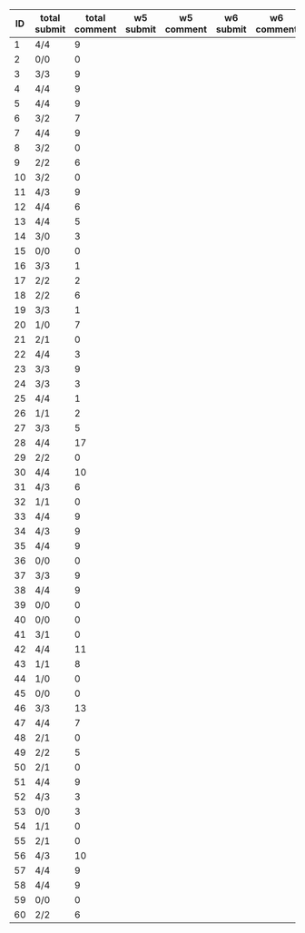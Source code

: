 |   ID | total submit   |   total comment | w5 submit   | w5 comment   | w6 submit   | w6 comment   | w7 submit   | w7 comment   | w8 submit   | w8 comment   |
|------|----------------|-----------------|-------------|--------------|-------------|--------------|-------------|--------------|-------------|--------------|
|    1 | 4/4            |               9 |             |              |             |              |             |              |             |              |
|    2 | 0/0            |               0 |             |              |             |              |             |              |             |              |
|    3 | 3/3            |               9 |             |              |             |              |             |              |             |              |
|    4 | 4/4            |               9 |             |              |             |              |             |              |             |              |
|    5 | 4/4            |               9 |             |              |             |              |             |              |             |              |
|    6 | 3/2            |               7 |             |              |             |              |             |              |             |              |
|    7 | 4/4            |               9 |             |              |             |              |             |              |             |              |
|    8 | 3/2            |               0 |             |              |             |              |             |              |             |              |
|    9 | 2/2            |               6 |             |              |             |              |             |              |             |              |
|   10 | 3/2            |               0 |             |              |             |              |             |              |             |              |
|   11 | 4/3            |               9 |             |              |             |              |             |              |             |              |
|   12 | 4/4            |               6 |             |              |             |              |             |              |             |              |
|   13 | 4/4            |               5 |             |              |             |              |             |              |             |              |
|   14 | 3/0            |               3 |             |              |             |              |             |              |             |              |
|   15 | 0/0            |               0 |             |              |             |              |             |              |             |              |
|   16 | 3/3            |               1 |             |              |             |              |             |              |             |              |
|   17 | 2/2            |               2 |             |              |             |              |             |              |             |              |
|   18 | 2/2            |               6 |             |              |             |              |             |              |             |              |
|   19 | 3/3            |               1 |             |              |             |              |             |              |             |              |
|   20 | 1/0            |               7 |             |              |             |              |             |              |             |              |
|   21 | 2/1            |               0 |             |              |             |              |             |              |             |              |
|   22 | 4/4            |               3 |             |              |             |              |             |              |             |              |
|   23 | 3/3            |               9 |             |              |             |              |             |              |             |              |
|   24 | 3/3            |               3 |             |              |             |              |             |              |             |              |
|   25 | 4/4            |               1 |             |              |             |              |             |              |             |              |
|   26 | 1/1            |               2 |             |              |             |              |             |              |             |              |
|   27 | 3/3            |               5 |             |              |             |              |             |              |             |              |
|   28 | 4/4            |              17 |             |              |             |              |             |              |             |              |
|   29 | 2/2            |               0 |             |              |             |              |             |              |             |              |
|   30 | 4/4            |              10 |             |              |             |              |             |              |             |              |
|   31 | 4/3            |               6 |             |              |             |              |             |              |             |              |
|   32 | 1/1            |               0 |             |              |             |              |             |              |             |              |
|   33 | 4/4            |               9 |             |              |             |              |             |              |             |              |
|   34 | 4/3            |               9 |             |              |             |              |             |              |             |              |
|   35 | 4/4            |               9 |             |              |             |              |             |              |             |              |
|   36 | 0/0            |               0 |             |              |             |              |             |              |             |              |
|   37 | 3/3            |               9 |             |              |             |              |             |              |             |              |
|   38 | 4/4            |               9 |             |              |             |              |             |              |             |              |
|   39 | 0/0            |               0 |             |              |             |              |             |              |             |              |
|   40 | 0/0            |               0 |             |              |             |              |             |              |             |              |
|   41 | 3/1            |               0 |             |              |             |              |             |              |             |              |
|   42 | 4/4            |              11 |             |              |             |              |             |              |             |              |
|   43 | 1/1            |               8 |             |              |             |              |             |              |             |              |
|   44 | 1/0            |               0 |             |              |             |              |             |              |             |              |
|   45 | 0/0            |               0 |             |              |             |              |             |              |             |              |
|   46 | 3/3            |              13 |             |              |             |              |             |              |             |              |
|   47 | 4/4            |               7 |             |              |             |              |             |              |             |              |
|   48 | 2/1            |               0 |             |              |             |              |             |              |             |              |
|   49 | 2/2            |               5 |             |              |             |              |             |              |             |              |
|   50 | 2/1            |               0 |             |              |             |              |             |              |             |              |
|   51 | 4/4            |               9 |             |              |             |              |             |              |             |              |
|   52 | 4/3            |               3 |             |              |             |              |             |              |             |              |
|   53 | 0/0            |               3 |             |              |             |              |             |              |             |              |
|   54 | 1/1            |               0 |             |              |             |              |             |              |             |              |
|   55 | 2/1            |               0 |             |              |             |              |             |              |             |              |
|   56 | 4/3            |              10 |             |              |             |              |             |              |             |              |
|   57 | 4/4            |               9 |             |              |             |              |             |              |             |              |
|   58 | 4/4            |               9 |             |              |             |              |             |              |             |              |
|   59 | 0/0            |               0 |             |              |             |              |             |              |             |              |
|   60 | 2/2            |               6 |             |              |             |              |             |              |             |              |